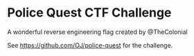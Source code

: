 # Police Quest CTF Challenge

A wonderful reverse engineering flag created by @TheColonial

See https://github.com/OJ/police-quest for the challenge.